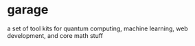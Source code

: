 # garage
a set of tool kits for quantum computing, machine learning, web development, and core math stuff
